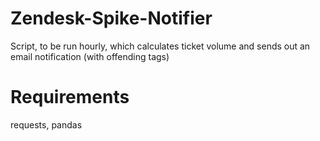 # Zendesk-Spike-Notifier
Script, to be run hourly, which calculates ticket volume and sends out an email notification (with offending tags)

# Requirements
requests, pandas
